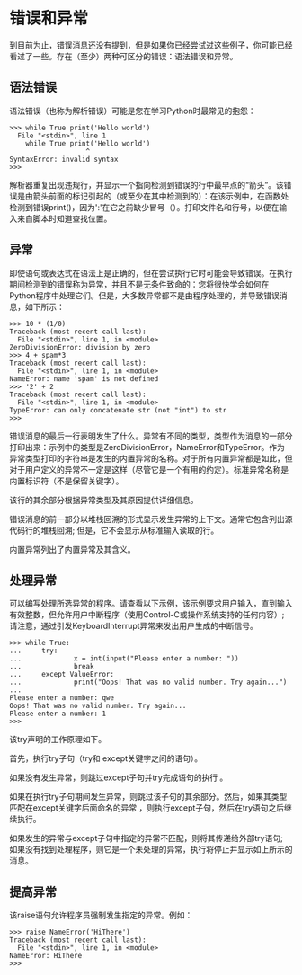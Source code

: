 # 错误和异常

到目前为止，错误消息还没有提到，但是如果你已经尝试过这些例子，你可能已经看过了一些。存在（至少）两种可区分的错误：语法错误和异常。

## 语法错误

语法错误（也称为解析错误）可能是您在学习Python时最常见的抱怨：

```
>>> while True print('Hello world')
  File "<stdin>", line 1
    while True print('Hello world')
                   ^
SyntaxError: invalid syntax
>>>
```

解析器重复出现违规行，并显示一个指向检测到错误的行中最早点的“箭头”。该错误是由箭头前面的标记引起的（或至少在其中检测到的）：在该示例中，在函数处检测到错误print\(\)，因为':'在它之前缺少冒号（）。打印文件名和行号，以便在输入来自脚本时知道查找位置。

## 异常

即使语句或表达式在语法上是正确的，但在尝试执行它时可能会导致错误。在执行期间检测到的错误称为异常，并且不是无条件致命的：您将很快学会如何在Python程序中处理它们。但是，大多数异常都不是由程序处理的，并导致错误消息，如下所示：

```
>>> 10 * (1/0)
Traceback (most recent call last):
  File "<stdin>", line 1, in <module>
ZeroDivisionError: division by zero
>>> 4 + spam*3
Traceback (most recent call last):
  File "<stdin>", line 1, in <module>
NameError: name 'spam' is not defined
>>> '2' + 2
Traceback (most recent call last):
  File "<stdin>", line 1, in <module>
TypeError: can only concatenate str (not "int") to str
>>>
```

错误消息的最后一行表明发生了什么。异常有不同的类型，类型作为消息的一部分打印出来：示例中的类型是ZeroDivisionError，NameError和TypeError。作为异常类型打印的字符串是发生的内置异常的名称。对于所有内置异常都是如此，但对于用户定义的异常不一定是这样（尽管它是一个有用的约定）。标准异常名称是内置标识符（不是保留关键字）。

该行的其余部分根据异常类型及其原因提供详细信息。

错误消息的前一部分以堆栈回溯的形式显示发生异常的上下文。通常它包含列出源代码行的堆栈回溯; 但是，它不会显示从标准输入读取的行。

内置异常列出了内置异常及其含义。

## 处理异常

可以编写处理所选异常的程序。请查看以下示例，该示例要求用户输入，直到输入有效整数，但允许用户中断程序（使用Control-C或操作系统支持的任何内容）; 请注意，通过引发KeyboardInterrupt异常来发出用户生成的中断信号。

```
>>> while True:
...     try:
...             x = int(input("Please enter a number: "))
...             break
...     except ValueError:
...             print("Oops! That was no valid number. Try again...")
...
Please enter a number: qwe
Oops! That was no valid number. Try again...
Please enter a number: 1
>>>
```

该try声明的工作原理如下。

首先，执行try子句（try和 except关键字之间的语句）。

如果没有发生异常，则跳过except子句并try完成语句的执行 。

如果在执行try子句期间发生异常，则跳过该子句的其余部分。然后，如果其类型匹配在except关键字后面命名的异常 ，则执行except子句，然后在try语句之后继续执行。

如果发生的异常与except子句中指定的异常不匹配，则将其传递给外部try语句; 如果没有找到处理程序，则它是一个未处理的异常，执行将停止并显示如上所示的消息。

## 提高异常

该raise语句允许程序员强制发生指定的异常。例如：

```
>>> raise NameError('HiThere')
Traceback (most recent call last):
  File "<stdin>", line 1, in <module>
NameError: HiThere
>>>

```



